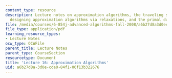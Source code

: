 ```yaml
---
content_type: resource
description: Lecture notes on approximation algorithms, the traveling salesman problem,
  designing approximation algorithms via relaxations, and the primal dual technique.
file: /media/courses/6-854j-advanced-algorithms-fall-2008/a6b27d8a3d0ecda084f106f13b322676_lec16.pdf
file_type: application/pdf
learning_resource_types:
- Lecture Notes
ocw_type: OCWFile
parent_title: Lecture Notes
parent_type: CourseSection
resourcetype: Document
title: 'Lecture 16: Approximation Algorithms'
uid: a6b27d8a-3d0e-cda0-84f1-06f13b322676
---
```

